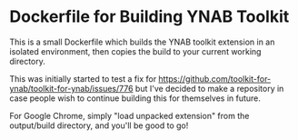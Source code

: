 # Dockerfile for Building YNAB Toolkit

This is a small Dockerfile which builds the YNAB toolkit extension in an isolated environment,
then copies the build to your current working directory.

This was initially started to test a fix for https://github.com/toolkit-for-ynab/toolkit-for-ynab/issues/776
but I've decided to make a repository in case people wish to continue building this for themselves in future.

For Google Chrome, simply "load unpacked extension" from the output/build directory, and you'll be good to go!
